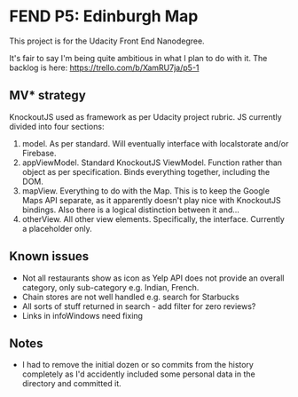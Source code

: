 # FEND P5: Edinburgh Map

This project is for the Udacity Front End Nanodegree. 

It's fair to say I'm being quite ambitious in what I plan to do with it. The backlog is here: https://trello.com/b/XamRU7ja/p5-1

## MV* strategy

KnockoutJS used as framework as per Udacity project rubric. JS currently divided into four sections:

1. model. As per standard. Will eventually interface with localstorate and/or Firebase.
2. appViewModel. Standard KnockoutJS ViewModel. Function rather than object as per specification. Binds everything together, including the DOM. 
3. mapView. Everything to do with the Map. This is to keep the Google Maps API separate, as it apparently doesn't play nice with KnockoutJS bindings. Also there is a logical distinction between it and...
4. otherView. All other view elements. Specifically, the interface. Currently a placeholder only.

## Known issues

* Not all restaurants show as icon as Yelp API does not provide an overall category, only sub-category e.g. Indian, French.
* Chain stores are not well handled e.g. search for Starbucks
* All sorts of stuff returned in search - add filter for zero reviews?
* Links in infoWindows need fixing

## Notes

* I had to remove the initial dozen or so commits from the history completely as I'd accidently included some personal data in the directory and committed it.